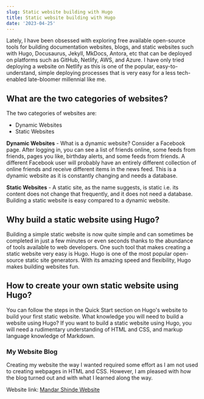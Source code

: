 ```yaml
---
slug: Static website building with Hugo
title: Static website building with Hugo
date: '2023-04-25'
---
```

Lately, I have been obsessed with exploring free available open-source tools for building documentation websites, blogs, and static websites such with Hugo, Docusaurus, Jekyll, MkDocs, Antora, etc that can be deployed on platforms such as GitHub, Netlify, AWS, and Azure. I have only tried deploying a website on Netlify as this is one of the popular, easy-to-understand, simple deploying processes that is very easy for a less tech-enabled late-bloomer millennial like me.

## What are the two categories of websites?

The two categories of websites are:
* Dynamic Websites
* Static Websites

**Dynamic Websites** - What is a dynamic website? Consider a Facebook page. After logging in, you can see a list of friends online, some feeds from friends, pages you like, birthday alerts, and some feeds from friends. A different Facebook user will probably have an entirely different collection of online friends and receive different items in the news feed. This is a dynamic website as it is constantly changing and needs a database.

**Static Websites** - A static site, as the name suggests, is static i.e. its content does not change that frequently, and it does not need a database. Building a static website is easy compared to a dynamic website.

## Why build a static website using Hugo?

Building a simple static website is now quite simple and can sometimes be completed in just a few minutes or even seconds thanks to the abundance of tools available to web developers.
One such tool that makes creating a static website very easy is Hugo. Hugo is one of the most popular open-source static site generators. With its amazing speed and flexibility, Hugo makes building websites fun.

## How to create your own static website using Hugo?

You can follow the steps in the Quick Start section on Hugo's website to build your first static website.
What knowledge you will need to build a website using Hugo?
If you want to build a static website using Hugo, you will need a rudimentary understanding of HTML and CSS, and markup language knowledge of Markdown.

### My Website Blog

Creating my website the way I wanted required some effort as I am not used to creating webpages in HTML and CSS. However, I am pleased with how the blog turned out and with what I learned along the way.

Website link: [Mandar Shinde Website](https://master--lambent-florentine-410087.netlify.app/)